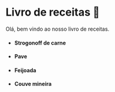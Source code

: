 ﻿# Livro de receitas 🥣

Olá, bem vindo ao nosso livro de receitas.

- #### Strogonoff de carne

- #### Pave

- #### Feijoada

- #### Couve mineira
